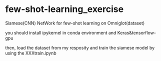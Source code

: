 # few-shot-learning_exercise
Siamese(CNN) NetWork for few-shot learning on Omniglot(dataset)

you should install ipykernel in conda environment and Keras&tensorflow-gpu

then, load the dataset from my resposity and train the siamese model by using the XXXtrain.ipynb
